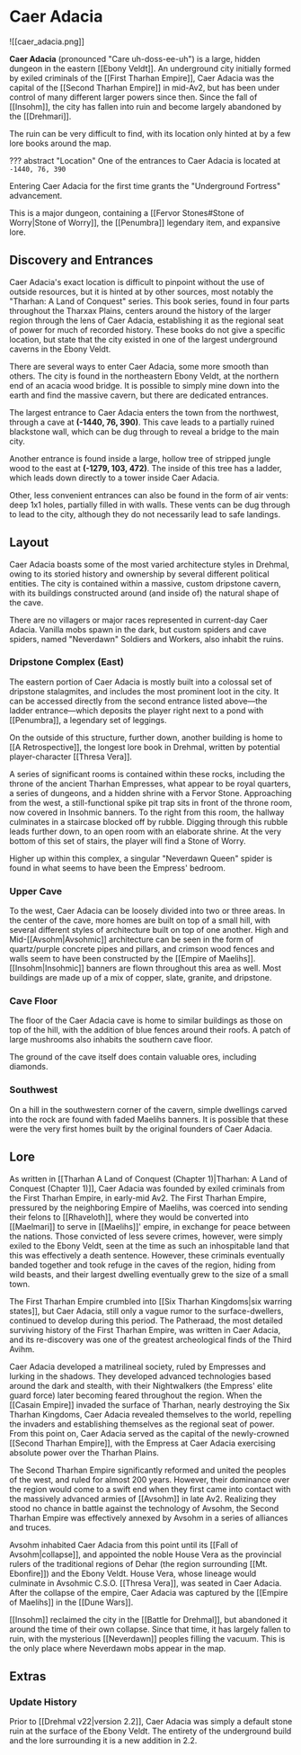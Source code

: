 # Caer Adacia

![[caer_adacia.png]]

**Caer Adacia** (pronounced "Care uh-doss-ee-uh") is a large, hidden dungeon in the eastern [[Ebony Veldt]]. An underground city initially formed by exiled criminals of the [[First Tharhan Empire]], Caer Adacia was the capital of the [[Second Tharhan Empire]] in mid-Av2, but has been under control of many different larger powers since then. Since the fall of [[Insohm]], the city has fallen into ruin and become largely abandoned by the [[Drehmari]].

The ruin can be very difficult to find, with its location only hinted at by a few lore books around the map. 

??? abstract "Location"
    One of the entrances to Caer Adacia is located at `-1440, 76, 390`

Entering Caer Adacia for the first time grants the "Underground Fortress" advancement.

This is a major dungeon, containing a [[Fervor Stones#Stone of Worry|Stone of Worry]], the [[Penumbra]] legendary item, and expansive lore.

## Discovery and Entrances

Caer Adacia's exact location is difficult to pinpoint without the use of outside resources, but it is hinted at by other sources, most notably the "Tharhan: A Land of Conquest" series. This book series, found in four parts throughout the Tharxax Plains, centers around the history of the larger region through the lens of Caer Adacia, establishing it as the regional seat of power for much of recorded history. These books do not give a specific location, but state that the city existed in one of the largest underground caverns in the Ebony Veldt.

There are several ways to enter Caer Adacia, some more smooth than others. The city is found in the northeastern Ebony Veldt, at the northern end of an acacia wood bridge. It is possible to simply mine down into the earth and find the massive cavern, but there are dedicated entrances.

The largest entrance to Caer Adacia enters the town from the northwest, through a cave at **(-1440, 76, 390)**. This cave leads to a partially ruined blackstone wall, which can be dug through to reveal a bridge to the main city.

Another entrance is found inside a large, hollow tree of stripped jungle wood to the east at **(-1279, 103, 472)**. The inside of this tree has a ladder, which leads down directly to a tower inside Caer Adacia.

Other, less convenient entrances can also be found in the form of air vents: deep 1x1 holes, partially filled in with walls. These vents can be dug through to lead to the city, although they do not necessarily lead to safe landings.

## Layout

Caer Adacia boasts some of the most varied architecture styles in Drehmal, owing to its storied history and ownership by several different political entities. The city is contained within a massive, custom dripstone cavern, with its buildings constructed around (and inside of) the natural shape of the cave.

There are no villagers or major races represented in current-day Caer Adacia. Vanilla mobs spawn in the dark, but custom spiders and cave spiders, named "Neverdawn" Soldiers and Workers, also inhabit the ruins.

### Dripstone Complex (East)

The eastern portion of Caer Adacia is mostly built into a colossal set of dripstone stalagmites, and includes the most prominent loot in the city. It can be accessed directly from the second entrance listed above—the ladder entrance—which deposits the player right next to a pond with [[Penumbra]], a legendary set of leggings.

On the outside of this structure, further down, another building is home to [[A Retrospective]], the longest lore book in Drehmal, written by potential player-character [[Thresa Vera]].

A series of significant rooms is contained within these rocks, including the throne of the ancient Tharhan Empresses, what appear to be royal quarters, a series of dungeons, and a hidden shrine with a Fervor Stone. Approaching from the west, a still-functional spike pit trap sits in front of the throne room, now covered in Insohmic banners. To the right from this room, the hallway culminates in a staircase blocked off by rubble. Digging through this rubble leads further down, to an open room with an elaborate shrine. At the very bottom of this set of stairs, the player will find a Stone of Worry.

Higher up within this complex, a singular "Neverdawn Queen" spider is found in what seems to have been the Empress' bedroom.

### Upper Cave

To the west, Caer Adacia can be loosely divided into two or three areas. In the center of the cave, more homes are built on top of a small hill, with several different styles of architecture built on top of one another. High and Mid-[[Avsohm|Avsohmic]] architecture can be seen in the form of quartz/purple concrete pipes and pillars, and crimson wood fences and walls seem to have been constructed by the [[Empire of Maelihs]]. [[Insohm|Insohmic]] banners are flown throughout this area as well. Most buildings are made up of a mix of copper, slate, granite, and dripstone.


### Cave Floor

The floor of the Caer Adacia cave is home to similar buildings as those on top of the hill, with the addition of blue fences around their roofs. A patch of large mushrooms also inhabits the southern cave floor.

The ground of the cave itself does contain valuable ores, including diamonds.

### Southwest

On a hill in the southwestern corner of the cavern, simple dwellings carved into the rock are found with faded Maelihs banners. It is possible that these were the very first homes built by the original founders of Caer Adacia.

## Lore

As written in [[Tharhan A Land of Conquest (Chapter 1)|Tharhan: A Land of Conquest (Chapter 1)]], Caer Adacia was founded by exiled criminals from the First Tharhan Empire, in early-mid Av2. The First Tharhan Empire, pressured by the neighboring Empire of Maelihs, was coerced into sending their felons to [[Rhaveloth]], where they would be converted into [[Maelmari]] to serve in [[Maelihs]]' empire, in exchange for peace between the nations. Those convicted of less severe crimes, however, were simply exiled to the Ebony Veldt, seen at the time as such an inhospitable land that this was effectively a death sentence. However, these criminals eventually banded together and took refuge in the caves of the region, hiding from wild beasts, and their largest dwelling eventually grew to the size of a small town.

The First Tharhan Empire crumbled into [[Six Tharhan Kingdoms|six warring states]], but Caer Adacia, still only a vague rumor to the surface-dwellers, continued to develop during this period. The Patheraad, the most detailed surviving history of the First Tharhan Empire, was written in Caer Adacia, and its re-discovery was one of the greatest archeological finds of the Third Avihm.

Caer Adacia developed a matrilineal society, ruled by Empresses and lurking in the shadows. They developed advanced technologies based around the dark and stealth, with their Nightwalkers (the Empress' elite guard force) later becoming feared throughout the region. When the [[Casain Empire]] invaded the surface of Tharhan, nearly destroying the Six Tharhan Kingdoms, Caer Adacia revealed themselves to the world, repelling the invaders and establishing themselves as the regional seat of power. From this point on, Caer Adacia served as the capital of the newly-crowned [[Second Tharhan Empire]], with the Empress at Caer Adacia exercising absolute power over the Tharhan Plains.

The Second Tharhan Empire significantly reformed and united the peoples of the west, and ruled for almost 200 years. However, their dominance over the region would come to a swift end when they first came into contact with the massively advanced armies of [[Avsohm]] in late Av2. Realizing they stood no chance in battle against the technology of Avsohm, the Second Tharhan Empire was effectively annexed by Avsohm in a series of alliances and truces. 

Avsohm inhabited Caer Adacia from this point until its [[Fall of Avsohm|collapse]], and appointed the noble House Vera as the provincial rulers of the traditional regions of Dehar (the region surrounding [[Mt. Ebonfire]]) and the Ebony Veldt. House Vera, whose lineage would culminate in Avsohmic C.S.O. [[Thresa Vera]], was seated in Caer Adacia. After the collapse of the empire, Caer Adacia was captured by the [[Empire of Maelihs]] in the [[Dune Wars]].

[[Insohm]] reclaimed the city in the [[Battle for Drehmal]], but abandoned it around the time of their own collapse. Since that time, it has largely fallen to ruin, with the mysterious [[Neverdawn]] peoples filling the vacuum. This is the only place where Neverdawn mobs appear in the map.

## Extras

### Update History

Prior to [[Drehmal v22|version 2.2]], Caer Adacia was simply a default stone ruin at the surface of the Ebony Veldt. The entirety of the underground build and the lore surrounding it is a new addition in 2.2.
